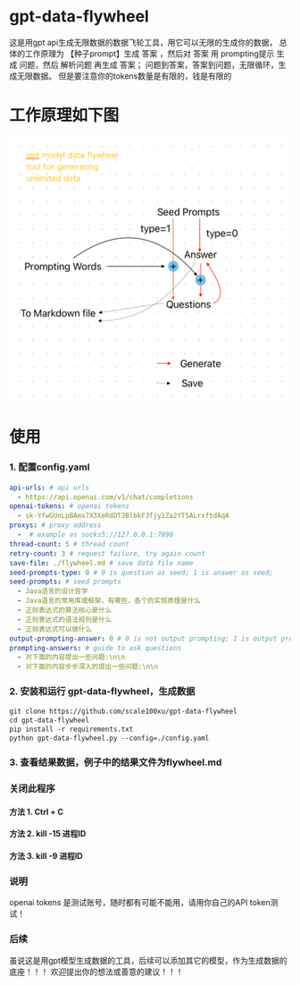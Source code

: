 # gpt-data-flywheel

这是用gpt api生成无限数据的数据飞轮工具，用它可以无限的生成你的数据，
总体的工作原理为 【种子prompt】生成 答案 ，然后对 答案 用 prompting提示 生成 问题，然后 解析问题 再生成 答案；
问题到答案，答案到问题，无限循环，生成无限数据。
但是要注意你的tokens数量是有限的，钱是有限的

# 工作原理如下图

![image](gpt-data-flywheel-working-principle.png)


# 使用

### 1. 配置config.yaml

```yaml
api-urls: # api urls
  - https://api.openai.com/v1/chat/completions
openai-tokens: # openai tokens
  - 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
proxys: # proxy address
  -  # example as socks5://127.0.0.1:7890
thread-count: 5 # thread count
retry-count: 3 # request failure, try again count
save-file: ./flywheel.md # save data file name
seed-prompts-type: 0 # 0 is question as seed; 1 is answer as seed;
seed-prompts: # seed prompts
  - Java语言的设计哲学
  - Java语言的常用库或框架，有哪些，各个的实现原理是什么
  - 正则表达式的算法核心是什么
  - 正则表达式的语法规则是什么
  - 正则表达式可以做什么
output-prompting-answer: 0 # 0 is not output prompting; 1 is output prompting;
prompting-answers: # guide to ask questions
  - 对下面的内容提出一些问题:\n\n
  - 对下面的内容步步深入的提出一些问题:\n\n

```

### 2. 安装和运行 gpt-data-flywheel，生成数据
```shell
git clone https://github.com/scale100xu/gpt-data-flywheel
cd gpt-data-flywheel
pip install -r requirements.txt
python gpt-data-flywheel.py --config=./config.yaml
```


### 3. 查看结果数据，例子中的结果文件为flywheel.md

### 关闭此程序

#### 方法 1. Ctrl + C
#### 方法 2. kill -15 进程ID
#### 方法 3. kill -9 进程ID

### 说明

openai tokens 是测试账号，随时都有可能不能用，请用你自己的API token测试！

### 后续

虽说这是用gpt模型生成数据的工具，后续可以添加其它的模型，作为生成数据的底座！！！
欢迎提出你的想法或善意的建议！！！